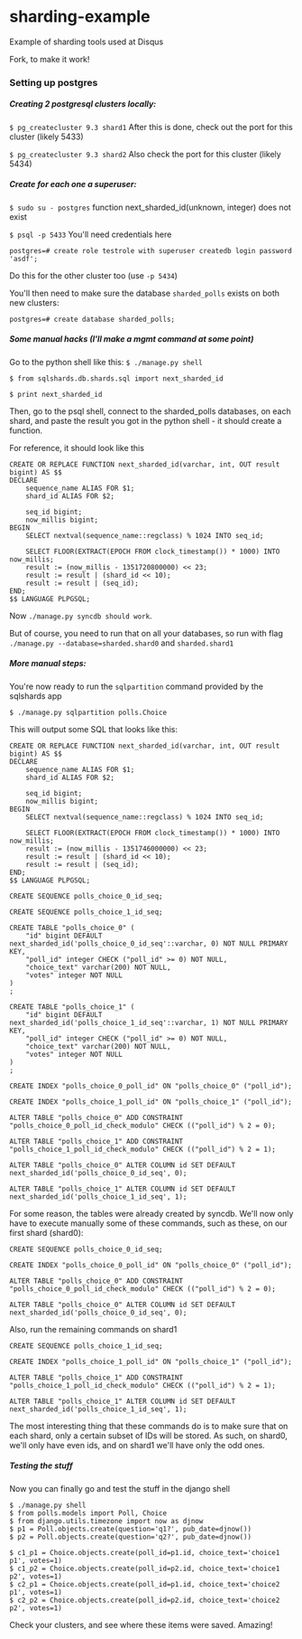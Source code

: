 # sharding-example
Example of sharding tools used at Disqus

Fork, to make it work!

### Setting up postgres

##### Creating 2 postgresql clusters locally:
`$ pg_createcluster 9.3 shard1`
After this is done, check out the port for this cluster (likely 5433)

`$ pg_createcluster 9.3 shard2`
Also check the port for this cluster (likely 5434)

##### Create for each one a superuser:
`$ sudo su - postgres`
function next_sharded_id(unknown, integer) does not exist

`$ psql -p 5433` You'll need credentials here

`postgres=# create role testrole with superuser createdb login password 'asdf';`  

Do this for the other cluster too (use `-p 5434`)

You'll then need to make sure the database `sharded_polls` exists on both new clusters:

`postgres=# create database sharded_polls;`

##### Some manual hacks (I'll make a mgmt command at some point)
Go to the python shell like this:
`$ ./manage.py shell`

`$ from sqlshards.db.shards.sql import next_sharded_id`

`$ print next_sharded_id`

Then, go to the psql shell, connect to the sharded_polls databases, on each shard, and paste the result you got in the python shell - it should create a function.

For reference, it should look like this

```
CREATE OR REPLACE FUNCTION next_sharded_id(varchar, int, OUT result bigint) AS $$
DECLARE
    sequence_name ALIAS FOR $1;
    shard_id ALIAS FOR $2;

    seq_id bigint;
    now_millis bigint;
BEGIN
    SELECT nextval(sequence_name::regclass) % 1024 INTO seq_id;

    SELECT FLOOR(EXTRACT(EPOCH FROM clock_timestamp()) * 1000) INTO now_millis;
    result := (now_millis - 1351720800000) << 23;
    result := result | (shard_id << 10);
    result := result | (seq_id);
END;
$$ LANGUAGE PLPGSQL;
```

Now `./manage.py syncdb should work`.

But of course, you need to run that on all your databases, so run with flag
`./manage.py --database=sharded.shard0` and `sharded.shard1`

##### More manual steps:
You're now ready to run the `sqlpartition` command provided by the sqlshards app

`$ ./manage.py sqlpartition polls.Choice`

This will output some SQL that looks like this:
```
CREATE OR REPLACE FUNCTION next_sharded_id(varchar, int, OUT result bigint) AS $$
DECLARE
    sequence_name ALIAS FOR $1;
    shard_id ALIAS FOR $2;

    seq_id bigint;
    now_millis bigint;
BEGIN
    SELECT nextval(sequence_name::regclass) % 1024 INTO seq_id;

    SELECT FLOOR(EXTRACT(EPOCH FROM clock_timestamp()) * 1000) INTO now_millis;
    result := (now_millis - 1351746000000) << 23;
    result := result | (shard_id << 10);
    result := result | (seq_id);
END;
$$ LANGUAGE PLPGSQL;

CREATE SEQUENCE polls_choice_0_id_seq;

CREATE SEQUENCE polls_choice_1_id_seq;

CREATE TABLE "polls_choice_0" (
    "id" bigint DEFAULT next_sharded_id('polls_choice_0_id_seq'::varchar, 0) NOT NULL PRIMARY KEY,
    "poll_id" integer CHECK ("poll_id" >= 0) NOT NULL,
    "choice_text" varchar(200) NOT NULL,
    "votes" integer NOT NULL
)
;

CREATE TABLE "polls_choice_1" (
    "id" bigint DEFAULT next_sharded_id('polls_choice_1_id_seq'::varchar, 1) NOT NULL PRIMARY KEY,
    "poll_id" integer CHECK ("poll_id" >= 0) NOT NULL,
    "choice_text" varchar(200) NOT NULL,
    "votes" integer NOT NULL
)
;

CREATE INDEX "polls_choice_0_poll_id" ON "polls_choice_0" ("poll_id");

CREATE INDEX "polls_choice_1_poll_id" ON "polls_choice_1" ("poll_id");

ALTER TABLE "polls_choice_0" ADD CONSTRAINT "polls_choice_0_poll_id_check_modulo" CHECK (("poll_id") % 2 = 0);

ALTER TABLE "polls_choice_1" ADD CONSTRAINT "polls_choice_1_poll_id_check_modulo" CHECK (("poll_id") % 2 = 1);

ALTER TABLE "polls_choice_0" ALTER COLUMN id SET DEFAULT next_sharded_id('polls_choice_0_id_seq', 0);

ALTER TABLE "polls_choice_1" ALTER COLUMN id SET DEFAULT next_sharded_id('polls_choice_1_id_seq', 1);
```

For some reason, the tables were already created by syncdb. We'll now only have to execute manually some of these commands, such as these, on our first shard (shard0):

```
CREATE SEQUENCE polls_choice_0_id_seq;

CREATE INDEX "polls_choice_0_poll_id" ON "polls_choice_0" ("poll_id");

ALTER TABLE "polls_choice_0" ADD CONSTRAINT "polls_choice_0_poll_id_check_modulo" CHECK (("poll_id") % 2 = 0);

ALTER TABLE "polls_choice_0" ALTER COLUMN id SET DEFAULT next_sharded_id('polls_choice_0_id_seq', 0);
```

Also, run the remaining commands on shard1
```
CREATE SEQUENCE polls_choice_1_id_seq;

CREATE INDEX "polls_choice_1_poll_id" ON "polls_choice_1" ("poll_id");

ALTER TABLE "polls_choice_1" ADD CONSTRAINT "polls_choice_1_poll_id_check_modulo" CHECK (("poll_id") % 2 = 1);

ALTER TABLE "polls_choice_1" ALTER COLUMN id SET DEFAULT next_sharded_id('polls_choice_1_id_seq', 1);
```

The most interesting thing that these commands do is to make sure that on each shard, only a certain subset of IDs will be stored. As such, on shard0, we'll only have even ids, and on shard1 we'll have only the odd ones.

##### Testing the stuff
Now you can finally go and test the stuff in the django shell

```
$ ./manage.py shell
$ from polls.models import Poll, Choice
$ from django.utils.timezone import now as djnow
$ p1 = Poll.objects.create(question='q1?', pub_date=djnow())
$ p2 = Poll.objects.create(question='q2?', pub_date=djnow())

$ c1_p1 = Choice.objects.create(poll_id=p1.id, choice_text='choice1 p1', votes=1)
$ c1_p2 = Choice.objects.create(poll_id=p2.id, choice_text='choice1 p2', votes=1)
$ c2_p1 = Choice.objects.create(poll_id=p1.id, choice_text='choice2 p1', votes=1)
$ c2_p2 = Choice.objects.create(poll_id=p2.id, choice_text='choice2 p2', votes=1)
```

Check your clusters, and see where these items were saved. Amazing!
